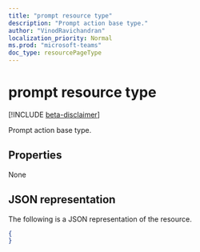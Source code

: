 ```yaml
---
title: "prompt resource type"
description: "Prompt action base type."
author: "VinodRavichandran"
localization_priority: Normal
ms.prod: "microsoft-teams"
doc_type: resourcePageType
---
```


# prompt resource type

[!INCLUDE [beta-disclaimer](../../includes/beta-disclaimer.md)]

Prompt action base type.

## Properties

None

## JSON representation

The following is a JSON representation of the resource.

<!-- {
  "blockType": "resource",
  "optionalProperties": [

  ],
  "@odata.type": "microsoft.graph.prompt"
}-->

```json
{
}
```

<!-- uuid: 8fcb5dbc-d5aa-4681-8e31-b001d5168d79
2015-10-25 14:57:30 UTC -->
<!--
{
  "type": "#page.annotation",
  "description": "prompt resource",
  "keywords": "",
  "section": "documentation",
  "tocPath": "",
  "suppressions": []
}
-->
